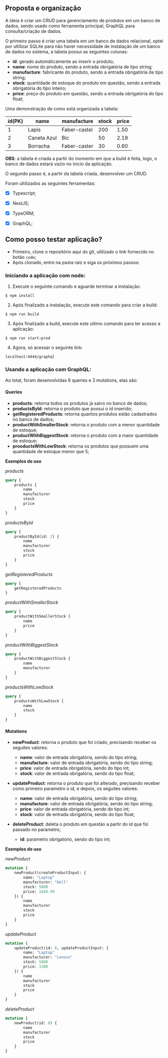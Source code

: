 
## Proposta e organização
A ideia é criar um CRUD para gerenciamento de produtos em um banco de dados, sendo usado como ferramenta principal, GraphQL para consulta/criação de dados.

O primeiro passo é criar uma tabela em um banco de dados relacional, optei por ultilizar SQLite para não haver necessidade de instalação de um banco de dados no sistema, a tabela possui as seguintes colunas:

- **id**: gerado automáticamente ao inserir o produto;
- **name**: nome do produto, sendo a entrada obrigatória de tipo string;
- **manufacture**: fabricante do produto, sendo a entrada obrigatória de tipo string;
- **stock**: quantidade de estoque do produto em questão, sendo a entrada obrigatória do tipo inteiro;
- **price**: preço do produto em questão, sendo a entrada obrigatória do tipo float;

Uma demonstração de como está organizada a tabela:

| id(PK) |name         |manufacture  |stock  |price |
|--------|-------------|-------------|-------|------|
| 1      |Lapis        |Faber-castel |200    |1.50  |
| 2      |Caneta Azul  |Bic          |50     |2.19  |
| 3      |Borracha     |Faber-caster |30     |0.60  |

**OBS**: a tabela é criada a partir do momento em que a build é feita, logo, o banco de dados estará vazio no inicio da aplicação.

O segundo passo é, a partir da tabela criada, desenvolver um CRUD. 

Foram ultilizados as seguintes ferramentas:

- [x] Typescript;
- [x] NestJS;
- [x] TypeORM;
- [x] GraphQL;


## Como posso testar aplicação?

- Primeiro, clone o repositório aqui do git, utilizado o link fornecido no botão `code`;
- Após clonado, entre na pasta raiz e siga os próximos passos:

### **Iniciando a aplicação com node:**

1. Execute o seguinte comando e aguarde terminar a instalação:

```
$ npm install
```

2. Após finalizado a instalação, execute este comando para criar a build:

```
$ npm run build
```

3. Após finalizado a build, execute este ultimo comando para ter acesso a aplicação:

```
$ npm run start:prod
```

4. Agora, só acessar o seguinte link:
```
localhost:4444/graphql
```

### **Usando a aplicação com GraphQL:**

Ao total, foram desenvolvidas 6 queries e 3 mutations, elas são:

#### **Queries**

- **products**: retorna todos os produtos já salvo no banco de dados;
- **productsById**: retorna o produto que possui o id inserido;
- **getRegisteredProducts**: retorna quantos produtos estão cadastrados no banco de dados;
- **productWithSmallerStock**: retorna o produto com a menor quantidade de estoque;
- **productWithBiggestStock**: retorna o produto com a maior quantidade de estoque;
- **prooductsWithLowStock**: retorna os produtos que possuem uma quantidade de estoque menor que 5;

**Exemplos de uso**

*products*
```graphql
query {
    products {
        name
        manufacturer
        stock
        price
    }
}
```
*productsById*
```graphql
query {
    productById(id: 2) {
        name
        manufacturer
        stock
        price
    }
}
```

*getRegisteredProducts*
```graphql
query {
    getRegisteredProducts
}
```

*productWithSmallerStock*
```graphql
query {
    productWithSmallerStock {
        name
        price
    }
}
```

*productWithBiggestStock*
```graphql
query {
    productWithBiggestStock {
        name
        manufacturer
    }
}
```
*productsWithLowStock*
```graphql
query {
    productsWithLowStock {
        name
        stock
    }
}
```

#### **Mutations**

- **newProduct**: retorna o produto que foi criado, precisando receber os seguites valores:
  - **name**: valor de entrada obrigatória, sendo do tipo string;
  - **manufacture**: valor de entrada obrigatória, sendo do tipo string;
  - **price**: valor de entrada obrigatória, sendo do tipo int;
  - **stock**: valor de entrada obrigatória, sendo do tipo float;

- **updateProduct**: retorna o produto que foi alterado, precisando receber como primeiro parametro o id, e depois, os seguites valores:
  - **name**: valor de entrada obrigatória, sendo do tipo string;
  - **manufacture**: valor de entrada obrigatória, sendo do tipo string;
  - **price**: valor de entrada obrigatória, sendo do tipo int;
  - **stock**: valor de entrada obrigatória, sendo do tipo float;

- **deleteProduct**: deleta o produto em questão a partir do id que foi passado no parametro;
  - **id**: parametro obrigatório, sendo do tipo int;

**Exemplos de uso**

*newProduct*
```graphql
mutation {
    newProduct(createProductInput: {
        name: "Laptop"
        manufacturer: "Dell"
        stock: 5000
        price: 1449.99
    }) {
        name
        manufacturer
        stock
        price
    }
}
```

*updateProduct*
```graphql
mutation {
    updateProduct(id: 8, updateProductInput: {
        name: "Laptop"
        manufacturer: "Lenovo"
        stock: 5000
        price: 1300
    }) {
        name
        manufacturer
        stock
        price
    }
}
```

*deleteProduct*

```graphql
mutation {
    newProduct(id: 8) {
        name
        manufacturer
        stock
        price
    }
}
```
